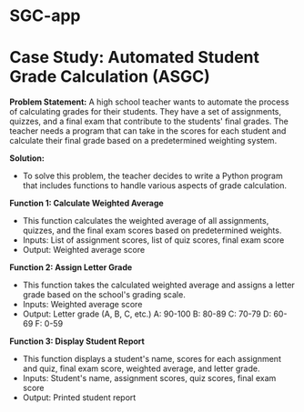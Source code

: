 # SGC-app
# Case Study: Automated Student Grade Calculation (ASGC)

**Problem Statement:**
A high school teacher wants to automate the process of calculating grades for their
students. They have a set of assignments, quizzes, and a final exam that
contribute to the students' final grades. The teacher needs a program that can
take in the scores for each student and calculate their final grade based on a
predetermined weighting system.

**Solution:**
- To solve this problem, the teacher decides to write a Python program that includes
functions to handle various aspects of grade calculation.

**Function 1: Calculate Weighted Average**
- This function calculates the weighted average of all assignments, quizzes, and the
final exam scores based on predetermined weights.
- Inputs: List of assignment scores, list of quiz scores, final exam score
- Output: Weighted average score

**Function 2: Assign Letter Grade**
- This function takes the calculated weighted average and assigns a letter grade
based on the school's grading scale.
- Inputs: Weighted average score
- Output: Letter grade (A, B, C, etc.)
A: 90-100
B: 80-89
C: 70-79
D: 60-69
F: 0-59

**Function 3: Display Student Report**
- This function displays a student's name, scores for each assignment and quiz, final
exam score, weighted average, and letter grade.
- Inputs: Student's name, assignment scores, quiz scores, final exam score
- Output: Printed student report
